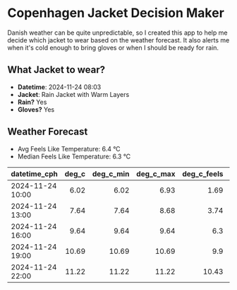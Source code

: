 
# Copenhagen Jacket Decision Maker

Danish weather can be quite unpredictable, so I created this app to help me decide which jacket to wear based on the weather forecast. 
It also alerts me when it's cold enough to bring gloves or when I should be ready for rain.

## What Jacket to wear?

- **Datetime**: 2024-11-24 08:03
- **Jacket**: Rain Jacket with Warm Layers
- **Rain?** Yes
- **Gloves?** Yes

## Weather Forecast
- Avg Feels Like Temperature: 6.4 °C
- Median Feels Like Temperature: 6.3 °C

| datetime_cph     |   deg_c |   deg_c_min |   deg_c_max |   deg_c_feels | weather   | wind   | rain   |
|:-----------------|--------:|------------:|------------:|--------------:|:----------|:-------|:-------|
| 2024-11-24 10:00 |    6.02 |        6.02 |        6.93 |          1.69 | Rain      | High   | Medium |
| 2024-11-24 13:00 |    7.64 |        7.64 |        8.68 |          3.74 | Rain      | High   | Medium |
| 2024-11-24 16:00 |    9.64 |        9.64 |        9.64 |          6.3  | Clouds    | High   | None   |
| 2024-11-24 19:00 |   10.69 |       10.69 |       10.69 |          9.9  | Clouds    | High   | None   |
| 2024-11-24 22:00 |   11.22 |       11.22 |       11.22 |         10.43 | Clouds    | High   | None   |
        